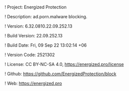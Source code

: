! Project: Energized Protection

! Description: ad.porn.malware blocking.

! Version: 6.32.0810.22.09.252.13

! Build Version: 22.09.252.13

! Build Date: Fri, 09 Sep 22 13:02:14 +06

! Version Code: 2521302

! License: CC BY-NC-SA 4.0, https://energized.pro/license

! Github: https://github.com/EnergizedProtection/block

! Web: https://energized.pro
